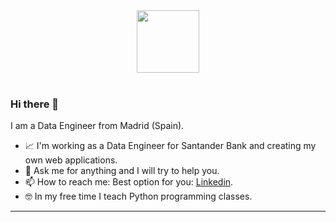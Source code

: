 

<div id="header" align="center">
<img src="https://media.giphy.com/media/v1.Y2lkPTc5MGI3NjExZTE0bHcxZWg4ZmNpc3Uxa3JtYzA2eHN1dGQzOGlzbWs0aHR2NGhkYyZlcD12MV9pbnRlcm5hbF9naWZfYnlfaWQmY3Q9cw/M9gbBd9nbDrOTu1Mqx/giphy.gif" width="100"/>
</div>
<br>

### Hi there 👋

I am a Data Engineer from Madrid (Spain).

- 📈 I'm working as a Data Engineer for Santander Bank and creating my own web applications.
- 💬 Ask me for anything and I will try to help you.
- 📫 How to reach me: Best option for you: <a href="https://www.linkedin.com/in/borjauria/">Linkedin</a>.
- 🤓 In my free time I teach Python programming classes.

---

